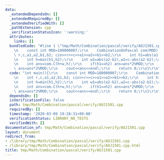 ```yaml
---
data:
  _extendedDependsOn: []
  _extendedRequiredBy: []
  _extendedVerifiedWith: []
  _pathExtension: cpp
  _verificationStatusIcon: ':warning:'
  attributes:
    links: []
  bundledCode: "#line 1 \"tmp/Math/Combination/pascal/verify/AOJ1501.cpp\"\nint main(){\r\
    \n    const int MOD=100000007;\r\n    CombinationOnPascal com(MOD);\r\n    int\
    \ r,c,a1,a2,b1,b2; cin>>r>>c>>a1>>a2>>b1>>b2;\r\n    int h1=abs(a1-b1),h2=r-abs(a1-b1);\r\
    \n    int h=min(h1,h2);\r\n    int w1=abs(a2-b2),w2=c-abs(a2-b2);\r\n    int w=min(w1,w2);\r\
    \n    int ans=com.C(h+w,h);\r\n    if(h1==h2) ans=ans*2%MOD;\r\n    if(w1==w2)\
    \ ans=ans*2%MOD;\r\n    cout<<ans<<endl;\r\n    return 0;\r\n}\r\n"
  code: "int main(){\r\n    const int MOD=100000007;\r\n    CombinationOnPascal com(MOD);\r\
    \n    int r,c,a1,a2,b1,b2; cin>>r>>c>>a1>>a2>>b1>>b2;\r\n    int h1=abs(a1-b1),h2=r-abs(a1-b1);\r\
    \n    int h=min(h1,h2);\r\n    int w1=abs(a2-b2),w2=c-abs(a2-b2);\r\n    int w=min(w1,w2);\r\
    \n    int ans=com.C(h+w,h);\r\n    if(h1==h2) ans=ans*2%MOD;\r\n    if(w1==w2)\
    \ ans=ans*2%MOD;\r\n    cout<<ans<<endl;\r\n    return 0;\r\n}\r\n"
  dependsOn: []
  isVerificationFile: false
  path: tmp/Math/Combination/pascal/verify/AOJ1501.cpp
  requiredBy: []
  timestamp: '2020-03-09 19:28:31+09:00'
  verificationStatus: LIBRARY_NO_TESTS
  verifiedWith: []
documentation_of: tmp/Math/Combination/pascal/verify/AOJ1501.cpp
layout: document
redirect_from:
- /library/tmp/Math/Combination/pascal/verify/AOJ1501.cpp
- /library/tmp/Math/Combination/pascal/verify/AOJ1501.cpp.html
title: tmp/Math/Combination/pascal/verify/AOJ1501.cpp
---
```

